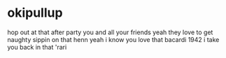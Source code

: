 # okipullup
hop out at that after party you and all your friends yeah they love to get naughty sippin on that henn yeah i know you love that bacardi 1942 i take you back in that 'rari
